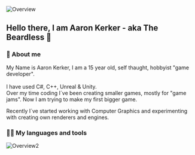 ![Overview](https://user-images.githubusercontent.com/82168319/118506697-d6cb6f80-b72d-11eb-8240-a11b4090291f.png)

##  <b> Hello there, I am Aaron Kerker - aka The Beardless </b> :wave:


### 📖 About me
My Name is Aaron Kerker, I am a 15 year old, self thaught, hobbyist "game developer". \
\
I have used C#, C++, Unreal & Unity. \
Over my time coding I´ve been creating smaller games, mostly for "game jams". Now I am trying to make my first bigger game.

Recently I´ve started working with Computer Graphics and experimenting with creating own renderers and engines.

### 👨‍💻 My languages and tools
![Overview2](https://user-images.githubusercontent.com/82168319/118506733-de8b1400-b72d-11eb-9599-7269590afa16.png)
